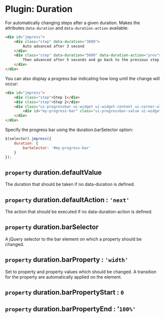 # Plugin: Duration

For automatically changing steps after a given duration. Makes the attributes
`data-duration` and `data-duration-action` available:

```html
<div id="jmpress">
	<div class="step" data-duration="3000">
		Auto advanced after 3 second
	</div>
	<div class="step" data-duration="5000" data-duration-action="prev">
		Then advanced after 5 seconds and go back to the previous step
	</div>
</div>
```

You can also display a progress bar indicating how long until the change will
occur:

```html
<div id="jmpress">
	<div class="step">Step 1</div>
	<div class="step">Step 2</div>
	<div class="ui-progressbar ui-widget ui-widget-content ui-corner-all">
		<div id="my-progress-bar" class="ui-progressbar-value ui-widget-header ui-corner-left" style="width:0"></div>
	</div>
</div>
```

Specify the progress bar using the duration.barSelector option:

```javascript
$(selector).jmpress({
	duration: {
		barSelector: '#my-progress-bar'
	}
});
```

## `property` duration.defaultValue
The duration that should be taken if no data-duration is defined.

## `property` duration.defaultAction : `'next'`
The action that should be executed if no data-duration-action is defined.

## `property` duration.barSelector
A jQuery selector to the bar element on which a property should be changed.

## `property` duration.barProperty : `'width'`
Set to property and property values which should be changed. A transition for
the property are automatically applied on the element.

## `property` duration.barPropertyStart : `0`

## `property` duration.barPropertyEnd : '`100%'`